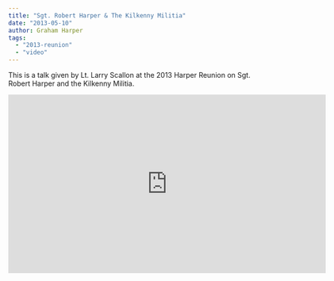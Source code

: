 ```yaml
---
title: "Sgt. Robert Harper & The Kilkenny Militia"
date: "2013-05-10"
author: Graham Harper
tags:
  - "2013-reunion"
  - "video"
---
```


This is a talk given by Lt. Larry Scallon at the 2013 Harper Reunion on Sgt. Robert Harper and the Kilkenny Militia.

<iframe class="video" src="https://www.youtube.com/embed/UjDMagLj5xY?rel=0" height="360" width="640" allowfullscreen frameborder="0"></iframe>
